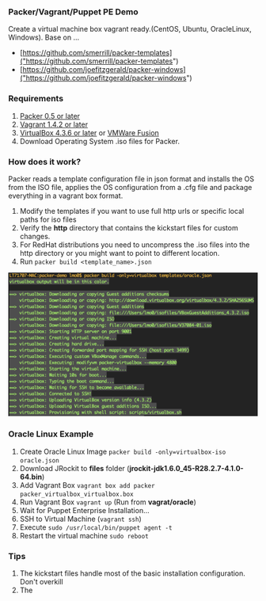 ### Packer/Vagrant/Puppet PE Demo

Create a virtual machine box vagrant ready.(CentOS, Ubuntu, OracleLinux, Windows). Base on ...

* [https://github.com/smerrill/packer-templates]("https://github.com/smerrill/packer-templates")
* [https://github.com/joefitzgerald/packer-windows]("https://github.com/joefitzgerald/packer-windows")

### Requirements

1. [Packer 0.5 or later](http://www.packer.io/downloads.html)
2. [Vagrant 1.4.2 or later](http://downloads.vagrantup.com/)
3. [VirtualBox 4.3.6 or later](https://www.virtualbox.org/wiki/Downloads) or [VMWare Fusion](http://www.vmware.com/products/fusion-professional/)
3. Download Operating System .iso files for Packer.

### How does it work?

Packer reads a template configuration file in json format and installs the OS from the ISO file, applies the OS configuration from a .cfg file and package everything in a vagrant box format.

1. Modify the templates if you want to use full http urls or specific local paths for iso files 
2. Verify the **http** directory that contains the kickstart files for custom changes.
3. For RedHat distributions you need to uncompress the .iso files into the http directory or you might want to point to different location.
4. Run `packer build <template_name>.json`

![packer ouput](http://github.com/lmayorga1980/packer-demo/raw/master/packer-image.png)

### Oracle Linux Example

1. Create Oracle Linux Image `packer build -only=virtualbox-iso oracle.json`
2. Download JRockit to **files** folder (**jrockit-jdk1.6.0_45-R28.2.7-4.1.0-64.bin**) 
2. Add Vagrant Box `vagrant box add packer packer_virtualbox_virtualbox.box`
3. Run Vagrant Box `vagrant up` (Run from **vagrat/oracle**) 
4. Wait for Puppet Enterprise Installation...
5. SSH to Virtual Machine (`vagrant ssh`)
6. Execute `sudo /usr/local/bin/puppet agent -t`
7. Restart the virtual machine `sudo reboot`

### Tips

1. The kickstart files handle most of the basic installation configuration. Don't overkill
2. The <template>.json file user needs to match the default user created on the kickstart file
3. The Windows Packer Template takes a while to create since it install the Windows Updates. Check `cfg_windows\Autounattend.xml` to remove the Windows Updates if necessary. 
